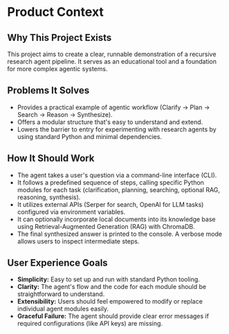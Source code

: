 # Product Context

## Why This Project Exists

This project aims to create a clear, runnable demonstration of a recursive research agent pipeline. It serves as an educational tool and a foundation for more complex agentic systems.

## Problems It Solves

- Provides a practical example of agentic workflow (Clarify -> Plan -> Search -> Reason -> Synthesize).
- Offers a modular structure that's easy to understand and extend.
- Lowers the barrier to entry for experimenting with research agents by using standard Python and minimal dependencies.

## How It Should Work

- The agent takes a user's question via a command-line interface (CLI).
- It follows a predefined sequence of steps, calling specific Python modules for each task (clarification, planning, searching, optional RAG, reasoning, synthesis).
- It utilizes external APIs (Serper for search, OpenAI for LLM tasks) configured via environment variables.
- It can optionally incorporate local documents into its knowledge base using Retrieval-Augmented Generation (RAG) with ChromaDB.
- The final synthesized answer is printed to the console. A verbose mode allows users to inspect intermediate steps.

## User Experience Goals

- **Simplicity:** Easy to set up and run with standard Python tooling.
- **Clarity:** The agent's flow and the code for each module should be straightforward to understand.
- **Extensibility:** Users should feel empowered to modify or replace individual agent modules easily.
- **Graceful Failure:** The agent should provide clear error messages if required configurations (like API keys) are missing.